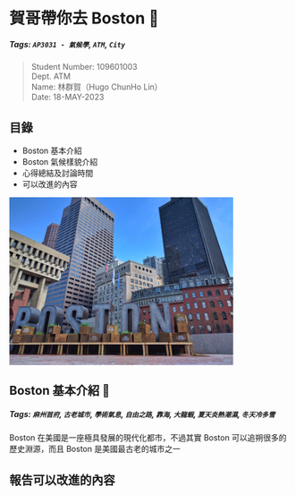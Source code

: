 # 賀哥帶你去 Boston 🚀
##### Tags: `AP3031 - 氣候學`, `ATM`, `City`

> Student Number: 109601003  
> Dept. ATM  
> Name: 林群賀（Hugo ChunHo Lin）  
> Date: 18-MAY-2023

## 目錄
- Boston 基本介紹
- Boston 氣候樣貌介紹
- 心得總結及討論時間  
- 可以改進的內容

<img align="center" height="300px" src="./img/contents.png" alt="Content Figure" />

## Boston 基本介紹 🦞

##### Tags: `麻州首府`, `古老城市`, `學術氣息`, `自由之路`, `靠海`, `大龍蝦`, `夏天炎熱潮濕`, `冬天冷多雪`

Boston 在美國是一座極具發展的現代化都市，不過其實 Boston 可以追朔很多的歷史淵源，而且 Boston 是美國最古老的城市之一

## 報告可以改進的內容